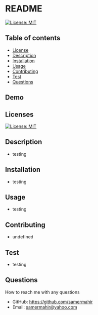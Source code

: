 # README

  [![License: MIT](https://img.shields.io/badge/License-MIT-yellow.svg)](https://opensource.org/licenses/MIT)

  ## Table of contents
  * [License](#license)
  * [Description](#description)
  * [Installation](#installation)
  * [Usage](#usage)
  * [Contributing](#contributing)
  * [Test](#test)
  * [Questions](#questions)

  ## Demo
  
  
  ## Licenses
  [![License: MIT](https://img.shields.io/badge/License-MIT-yellow.svg)](https://opensource.org/licenses/MIT)

  ## Description
  * testing

  ## Installation
  * testing

  ## Usage
  * testing

  ## Contributing
  * undefined

  ## Test
  * testing

  ## Questions
  How to reach me with any questions
  * GitHub: https://github.com/samermahir
  * Email: samermahir@yahoo.com


